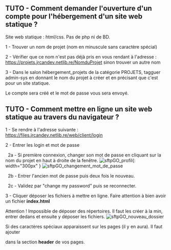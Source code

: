 **TUTO - Comment demander l'ouverture d'un compte pour l'hébergement d'un site web statique ?**
---------
Site web statique : html/css. Pas de php ni de BD.

1 - Trouver un nom de projet (nom en minuscule sans caractère spécial)
  
2 - Vérifier que ce nom n'est pas déjà pris en vous rendant à l'adresse : https://projets.jrcandev.netlib.re/NomduProjet sinon trouver un autre nom

3 - Dans le salon ⁠hébergement_projets de la catégorie PROJETS, tagguer admin-sys en donnant le nom du projet à créer et en précisant que c'est pour un site statique.

Le compte sera créé et le mot de passe vous sera envoyé.


**TUTO - Comment mettre en ligne un site web statique au travers du navigateur ?**
---------
1 - Se rendre à l'adresse suivante : https://files.jrcandev.netlib.re/web/client/login

2 - Entrer les login et mot de passe

&nbsp;&nbsp;2a - Si première connexion, changer son mot de passe en cliquant sur la nom du projet en haut à droite de la fenêtre.
![sftpGO_profil](https://github.com/JrCanDev/jrcandev.github.io/assets/6851276/17c31b1c-2009-4d17-aa66-b901da15c25b){: width="300px" }
![sftpGO_changement_mot_de_passe](https://github.com/JrCanDev/jrcandev.github.io/assets/6851276/f820c93b-5b01-4b21-9f53-f4fce78b1a11)


&nbsp;&nbsp;2b - Entrer l'ancien mot de passe puis deux fois le nouveau.
  
&nbsp;&nbsp;2c - Validez par "change my password" puis se reconnecter.
  
3 - Cliquer déposer les fichiers à mettre en ligne. Faire attention à bien avoir un fichier **index.html**

Attention ! Impossible de déposer des répertoires. Il faut les créer à la min, entrer dedans et ensuite y déposer les fichiers.
![sftpGO_nouveau_dossier](https://github.com/JrCanDev/jrcandev.github.io/assets/6851276/0e2b6a2f-2491-4203-a04a-aa0b2a9f1e04)

Si des caractères spéciaux apparaissent sur les pages (il y en aura). Il faut ajouter

**<meta charset="utf-8">**

dans la section **header** de vos pages.
